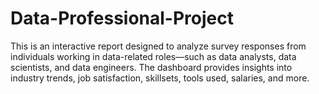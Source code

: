 # Data-Professional-Project
This is an interactive report designed to analyze survey responses from individuals working in data-related roles—such as data analysts, data scientists, and data engineers. The dashboard provides insights into industry trends, job satisfaction, skillsets, tools used, salaries, and more.
